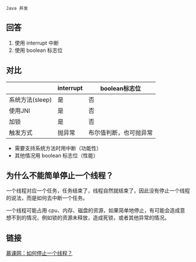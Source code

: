 `Java 并发`

## 回答

1. 使用 interrupt 中断
2. 使用 boolean 标志位

## 对比
|                 | interrupt | boolean标志位          |
| --------------- | --------- | ---------------------- |
| 系统方法(sleep) | 是        | 否                     |
| 使用JNI         | 是        | 否                     |
| 加锁            | 是        | 否                     |
| 触发方式        | 抛异常    | 布尔值判断，也可抛异常 |

* 需要支持系统方法时用中断（功能性）
* 其他情况用 boolean 标志位（性能）

## 为什么不能简单停止一个线程？
一个线程对应一个任务，任务结束了，线程自然就结束了，因此没有停止一个线程的说法，而是如何去中断一个任务。

一个线程可能占用 cpu、内存、磁盘的资源，如果简单地停止，有可能会造成意想不到的情况，例如锁的资源未释放，造成死锁，或者其他异常的情况。

## 链接
[慕课网：如何停止一个线程？](https://coding.imooc.com/lesson/317.html#mid=22294)